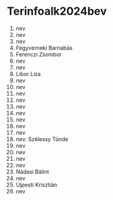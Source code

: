 # Terinfoalk2024bev

1. nev
2. nev
3. nev
4. Fegyverneki Barnabás 
5. Ferenczi Zsombor 
6. nev
7. nev
8. Libor Liza
9. nev
10. nev
11. nev
12. nev
13. nev
14. nev
15. nev
16. nev
17. nev
18. nev: Szélessy Tünde
19. nev
20. nev
21. nev
22. nev
23. Nádasi Bálint
24. nev
25. Ujpesti Krisztián
26. nev
